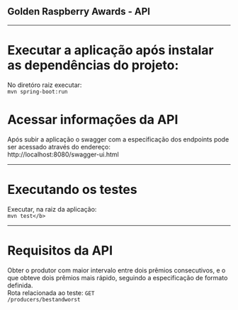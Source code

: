 ## Golden Raspberry Awards - API

----

# Executar a aplicação após instalar as dependências do projeto:

No diretóro raiz executar:
<br>
```mvn spring-boot:run```

# Acessar informações da API

Após subir a aplicação o swagger com a especificação dos endpoints pode ser acessado através do endereço:
<br>
http://localhost:8080/swagger-ui.html

----

# Executando os testes

Executar, na raiz da aplicação:
<br>
```mvn test</b>```

----

# Requisitos da API

Obter o produtor com maior intervalo entre dois prêmios consecutivos, e o que
obteve dois prêmios mais rápido, seguindo a especificação de formato definida.
<br>
Rota relacionada ao teste: ```GET```
<br>
```/producers/bestandworst```